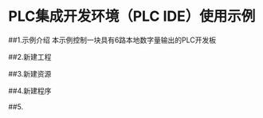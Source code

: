 PLC集成开发环境（PLC IDE）使用示例
================================
 
##1.示例介绍
本示例控制一块具有6路本地数字量输出的PLC开发板

##2.新建工程

##3.新建资源

##4.新建程序

##5.



